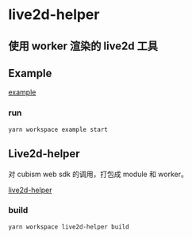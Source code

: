 # live2d-helper

## 使用 worker 渲染的 live2d 工具

## Example

[example](./packages/example/readme.md)

### run

``` yarn workspace example start ```


## Live2d-helper

对 cubism web sdk 的调用，打包成 module 和 worker。

[live2d-helper](./packages/live2d-helper/readme.md)

### build

``` yarn workspace live2d-helper build ```